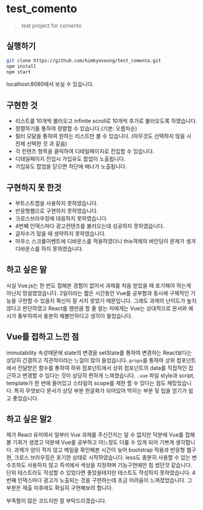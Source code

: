 # test_comento

> test project for comento


## 실행하기

``` bash
git clone https://github.com/kimkyeseung/test_comento.git
npm install
npm start
```
localhost:8080에서 보실 수 있습니다.


## 구현한 것

- 리스트를 10개씩 불러오고 infinite scroll로 10개씩 추가로 불러오도록 하였습니다.
- 정렬하기를 통하여 정렬할 수 있습니다.(기본: 오름차순)
- 필터 모달을 통하여 원하는 리스트만 볼 수 있습니다. (아무것도 선택하지 않을 시 전체 선택한 것 과 같음)
- 각 컨텐츠 항목을 클릭하여 디테일페이지로 진입할 수 있습니다.
- 디테일페이지 진입시 가입유도 팝업이 노출됩니다.
- 가입유도 팝업을 닫으면 하단에 배너가 노출됩니다.
  

## 구현하지 못 한것

- 부트스트랩을 사용하지 못하였습니다.
- 반응형웹으로 구현하지 못하였습니다.
- 크로스브라우징에 대응하지 못하였습니다.
- 4번째 인덱스마다 광고컨텐츠를 불러오는데 성공하지 못하였습니다.
- 글자수가 많을 때 생략하지 못하였습니다.
- 마우스 스크롤이벤트에 디바운스를 적용하였더니 this객체의 바인딩이 문제가 생겨 디바운스를 하지 못하였습니다.


## 하고 싶은 말

사실 Vue.js는 한 번도 접해본 경험이 없어서 과제를 처음 받았을 때 포기해야 하는게 아닌지 망설였었습니다. 2일이라는 짧은 시간동안 Vue를 공부함과 동시에 구체적인 기능을 구현할 수 있을지 확신이 잘 서지 앟았기 때문입니다. 그래도 과제의 난이도가 높지 않다고 판단하였고 React를 웬만큼 할 줄 알는 저에게는 Vue는 상대적으로 문서와 예시가 풍부하여서 충분히 해볼만하다고 생각이 들었습니다. 


## Vue를 접하고 느낀 점

immutability 속성때문에 state의 변경을 setState를 통하여 변경하는 React보다는 상당히 간결하고 직관적이라는 느낌이 많이 들었습니다. ```props```를 통하여 상위 컴포넌트에서 전달받은 함수를 통하여 하위 컴포넌트에서 상위 컴포넌트의 data를 직접적인 접근하고 변경할 수 있다는 것이 상당히 편하게 느껴졌습니다. ```.vue``` 파일 style과 script, template가 한 번에 들어있고 스타일의 scope를 제한 할 수 있다는 점도 재밌었습니다. 
특히 무엇보다 문서가 상당 부분 한글화가 되어있어 막히는 부분 및 팁을 얻기가 쉽고 좋았습니다.


## 하고 싶은 말2

제가 React 유저여서 일부러 Vue 과제를 주신건지는 알 수 없지만 덕분에 Vue를 접해볼 기회가 생겼고 덕분에 Vue를 공부하고 어느정도 다룰 수 있게 되어 기쁘게 생각합니다. 과제가 양이 적지 않고 메일을 확인해본 시간이 늦어 bootstrap 적용과 반응형 웹구현, 크로스 브라우징은 포기한 상태로 시작하였습니다. less도 충분히 사용할 수 있는 변수조차도 사용하지 않고 즉석에서 색상을 지정하며 기능구현에만 힘 썼던것 같습니다. 단위 테스트라도 작성할 수 있었다면 좋았을테지만 테스트도 작성하지 못하였습니다. 4번째 인덱스마다 광고가 노출되는 것을 구현하는데 조금 어려움이 느껴졌었습니다. 그 부분은 제출 이후에도 확실히 구현해보려 합니다.

부족함이 많은 코드지만 잘 부탁드리겠습니다.
